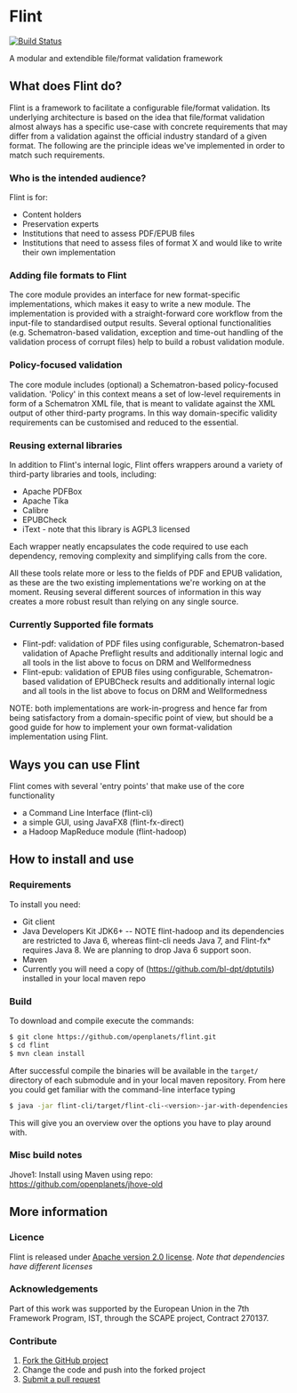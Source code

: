 
# Flint

[![Build Status](https://travis-ci.org/openplanets/flint.png)](https://travis-ci.org/openplanets/flint)

A modular and extendible file/format validation framework

## What does Flint do?
Flint is a framework to facilitate a configurable file/format validation. Its underlying architecture is based on the idea that file/format validation almost always has a specific use-case with concrete requirements that may differ from a validation against the official industry standard of a given format. The following are the principle ideas we've implemented in order to match such requirements.

### Who is the intended audience?

Flint is for:

* Content holders
* Preservation experts
* Institutions that need to assess PDF/EPUB files
* Institutions that need to assess files of format X and would like to write their own implementation

### Adding file formats to Flint
The core module provides an interface for new format-specific implementations, which makes it easy to write a new module. The implementation is provided with a straight-forward core workflow from the input-file to standardised output results. Several optional functionalities (e.g. Schematron-based validation, exception and time-out handling of the validation process of corrupt files) help to build a robust validation module.

### Policy-focused validation
The core module includes (optional) a Schematron-based policy-focused validation. 'Policy' in this context means a set of low-level requirements in form of a Schematron XML file, that is meant to validate against the XML output of other third-party programs. In this way domain-specific validity requirements can be customised and reduced to the essential.

### Reusing external libraries
In addition to Flint's internal logic, Flint offers wrappers around a variety of third-party libraries and tools, including:

* Apache PDFBox
* Apache Tika
* Calibre
* EPUBCheck 
* iText - note that this library is AGPL3 licensed

Each wrapper neatly encapsulates the code required to use each dependency, removing complexity and simplifying calls from the core.

All these tools relate more or less to the fields of PDF and EPUB validation, as these are the two existing implementations we're working on at the moment. Reusing several different sources of information in this way creates a more robust result than relying on any single source.

### Currently Supported file formats
* Flint-pdf: validation of PDF files using configurable, Schematron-based validation of Apache Preflight results and additionally internal logic and all tools in the list above to focus on DRM and Wellformedness
* Flint-epub: validation of EPUB files using configurable, Schematron-based validation of EPUBCheck results and additionally internal logic and all tools in the list above to focus on DRM and Wellformedness

NOTE: both implementations are work-in-progress and hence far from being satisfactory from a domain-specific point of view, but should be a good guide for how to implement your own format-validation implementation using Flint.

## Ways you can use Flint
Flint comes with several 'entry points' that make use of the core functionality

* a Command Line Interface (flint-cli)
* a simple GUI, using JavaFX8 (flint-fx-direct)
* a Hadoop MapReduce module (flint-hadoop)

## How to install and use

### Requirements

To install you need:

* Git client
* Java Developers Kit
  JDK6+ -- NOTE flint-hadoop and its dependencies are restricted to Java 6,
  whereas flint-cli needs Java 7, and Flint-fx* requires Java 8.  We are planning
  to drop Java 6 support soon.
* Maven
* Currently you will need a copy of (https://github.com/bl-dpt/dptutils) installed in your local maven repo

### Build

To download and compile execute the commands:

```bash
$ git clone https://github.com/openplanets/flint.git
$ cd flint
$ mvn clean install
```

After successful compile the binaries will be available in the `target/` directory of each submodule and in your local maven repository.
From here you could get familiar with the command-line interface typing

```bash
$ java -jar flint-cli/target/flint-cli-<version>-jar-with-dependencies.jar
```

This will give you an overview over the options you have to play around with.

### Misc build notes

Jhove1:
Install using Maven using repo: https://github.com/openplanets/jhove-old

## More information

### Licence

Flint is released under [Apache version 2.0 license](LICENSE.txt).  *Note that dependencies have different licenses*

### Acknowledgements

Part of this work was supported by the European Union in the 7th Framework Program, IST, through the SCAPE project, Contract 270137.

### Contribute

1. [Fork the GitHub project](https://help.github.com/articles/fork-a-repo)
2. Change the code and push into the forked project
3. [Submit a pull request](https://help.github.com/articles/using-pull-requests)
